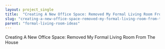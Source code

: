 ```yaml
---
layout: project_single
title:  "Creating A New Office Space: Removed My Formal Living Room From The House"
slug: "creating-a-new-office-space-removed-my-formal-living-room-from-the-house"
parent: "formal-living-room-ideas"
---
```

Creating A New Office Space: Removed My Formal Living Room From The House